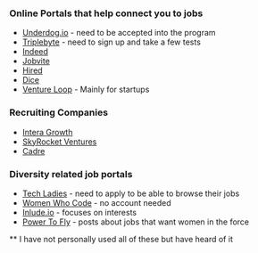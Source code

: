 ### Online Portals that help connect you to jobs
- [Underdog.io](underdog.io) - need to be accepted into the program
- [Triplebyte](https://triplebyte.com/) - need to sign up and take a few tests
- [Indeed](https://www.indeed.com/prime)
- [Jobvite](http://www.jobvite.com/)
- [Hired](https://hired.com/)
- [Dice](http://www.dice.com/)
- [Venture Loop](http://www.ventureloop.com/ventureloop/home.php) - Mainly for startups

### Recruiting Companies
- [Intera Growth](http://www.interagrowthpartners.com/)
- [SkyRocket Ventures](http://skyrocketventures.com/)
- [Cadre](http://cadrestaff.com/)

### Diversity related job portals
- [Tech Ladies](https://www.hiretechladies.com/) - need to apply to be able to browse their jobs
- [Women Who Code](https://www.womenwhocode.com/) - no account needed
- [Inlude.io](https://include.io/) - focuses on interests
- [Power To Fly](https://powertofly.com/) - posts about jobs that want women in the force

** I have not personally used all of these but have heard of it
